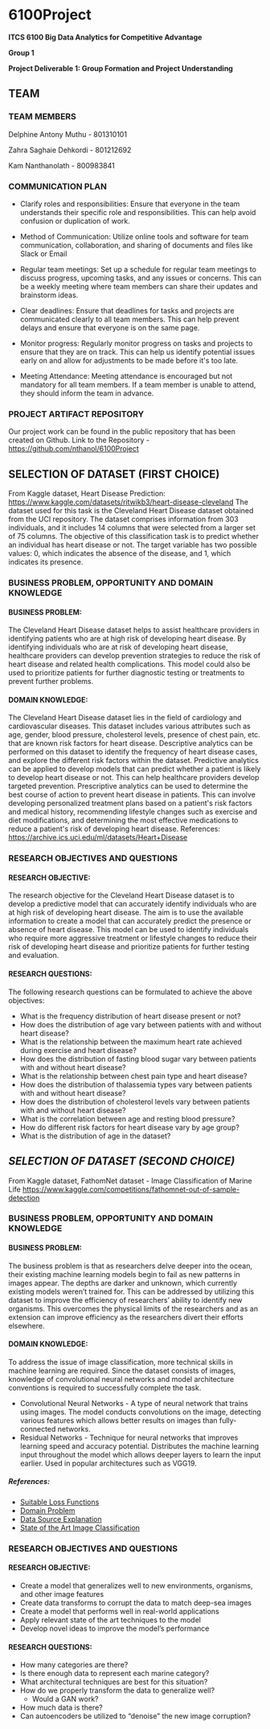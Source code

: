# 6100Project

**ITCS 6100 Big Data Analytics for Competitive Advantage**

**Group 1**

**Project Deliverable 1: Group Formation and Project Understanding**


## **TEAM**


### **TEAM MEMBERS**

Delphine Antony Muthu - 801310101

Zahra Saghaie Dehkordi - 801212692

Kam Nanthanolath - 800983841

### **COMMUNICATION PLAN**

- Clarify roles and responsibilities: Ensure that everyone in the team understands their specific role and responsibilities. This can help avoid confusion or duplication of work.

- Method of Communication: Utilize online tools and software for team communication, collaboration, and sharing of documents and files like Slack or Email

- Regular team meetings: Set up a schedule for regular team meetings to discuss progress, upcoming tasks, and any issues or concerns. This can be a weekly meeting where team members can share their updates and brainstorm ideas.

- Clear deadlines: Ensure that deadlines for tasks and projects are communicated clearly to all team members. This can help prevent delays and ensure that everyone is on the same page.

- Monitor progress: Regularly monitor progress on tasks and projects to ensure that they are on track. This can help us identify potential issues early on and allow for adjustments to be made before it's too late.

- Meeting Attendance: Meeting attendance is encouraged but not mandatory for all team members. If a team member is unable to attend, they should inform the team in advance.

### **PROJECT ARTIFACT REPOSITORY**
Our project work can be found in the public repository that has been created on Github.
Link to the Repository - https://github.com/nthanol/6100Project

## **SELECTION OF DATASET (FIRST CHOICE)**

From Kaggle dataset, Heart Disease Prediction: 
https://www.kaggle.com/datasets/ritwikb3/heart-disease-cleveland
The dataset used for this task is the Cleveland Heart Disease dataset obtained from the UCI repository. The dataset comprises information from 303 individuals, and it includes 14 columns that were selected from a larger set of 75 columns. The objective of this classification task is to predict whether an individual has heart disease or not. The target variable has two possible values: 0, which indicates the absence of the disease, and 1, which indicates its presence.

### **BUSINESS PROBLEM, OPPORTUNITY AND DOMAIN KNOWLEDGE**

#### **BUSINESS PROBLEM:**
The Cleveland Heart Disease dataset helps to assist healthcare providers in identifying patients who are at high risk of developing heart disease. By identifying individuals who are at risk of developing heart disease, healthcare providers can develop prevention strategies to reduce the risk of heart disease and related health complications. This model could also be used to prioritize patients for further diagnostic testing or treatments to prevent further problems.
#### **DOMAIN KNOWLEDGE:**
The Cleveland Heart Disease dataset lies in the field of cardiology and cardiovascular diseases. This dataset includes various attributes such as age, gender, blood pressure, cholesterol levels, presence of chest pain, etc. that are known risk factors for heart disease. Descriptive analytics can be performed on this dataset to identify the frequency of heart disease cases, and explore the different risk factors within the dataset. Predictive analytics can be applied to develop models that can predict whether a patient is likely to develop heart disease or not. This can help healthcare providers develop targeted prevention. Prescriptive analytics can be used to determine the best course of action to prevent heart disease in patients. This can involve developing personalized treatment plans based on a patient's risk factors and medical history, recommending lifestyle changes such as exercise and diet modifications, and determining the most effective medications to reduce a patient's risk of developing heart disease.
References:
https://archive.ics.uci.edu/ml/datasets/Heart+Disease

### **RESEARCH OBJECTIVES AND QUESTIONS**

#### **RESEARCH OBJECTIVE:**
 The research objective for the Cleveland Heart Disease dataset is to develop a predictive model that can accurately identify individuals who are at high risk of developing heart disease. The aim is to use the available information to create a model that can accurately predict the presence or absence of heart disease. This model can be used to identify individuals who require more aggressive treatment or lifestyle changes to reduce their risk of developing heart disease and prioritize patients for further testing and evaluation.
#### **RESEARCH QUESTIONS:**
The following research questions can be formulated to achieve the above objectives:
- What is the frequency distribution of heart disease present or not?
- How does the distribution of age vary between patients with and without heart disease?
- What is the relationship between the maximum heart rate achieved during exercise and heart disease?
- How does the distribution of fasting blood sugar vary between patients with and without heart disease?
- What is the relationship between chest pain type and heart disease?
- How does the distribution of thalassemia types vary between patients with and without heart disease?
- How does the distribution of cholesterol levels vary between patients with and without heart disease?
- What is the correlation between age and resting blood pressure?
- How do different risk factors for heart disease vary by age group?
- What is the distribution of age in the dataset?







## _SELECTION OF DATASET (SECOND CHOICE)_

From Kaggle dataset, FathomNet dataset - Image Classification of Marine Life
https://www.kaggle.com/competitions/fathomnet-out-of-sample-detection

### BUSINESS PROBLEM, OPPORTUNITY AND DOMAIN KNOWLEDGE

#### BUSINESS PROBLEM:
The business problem is that as researchers delve deeper into the ocean, their existing machine learning models begin to fail as new patterns in images appear. The depths are darker and unknown, which currently existing models weren’t trained for. This can be addressed by utilizing this dataset to improve the efficiency of researchers’ ability to identify new organisms. This overcomes the physical limits of the researchers and as an extension can improve efficiency as the researchers divert their efforts elsewhere.
#### DOMAIN KNOWLEDGE:
To address the issue of image classification, more technical skills in machine learning are required. Since the dataset consists of images, knowledge of convolutional neural networks and model architecture conventions is required to successfully complete the task.
- Convolutional Neural Networks - A type of neural network that trains using images. The model conducts convolutions on the image, detecting various features which allows better results on images than fully-connected networks.
- Residual Networks - Technique for neural networks that improves learning speed and accuracy potential. Distributes the machine learning input throughout the model which allows deeper layers to learn the input earlier. Used in popular architectures such as VGG19.
##### References:
- [Suitable Loss Functions](https://towardsdatascience.com/loss-functions-and-their-use-in-neural-networks-a470e703f1e9#:~:text=The%20most%20commonly%20used%20loss,of%20the%20pre%2Dset%20categories.)
- [Domain Problem](https://www.kaggle.com/competitions/fathomnet-out-of-sample-detection/overview/description)
- [Data Source Explanation](https://fathomnet.org/fathomnet/#/)
- [State of the Art Image Classification](https://paperswithcode.com/task/image-classification)

### RESEARCH OBJECTIVES AND QUESTIONS
#### RESEARCH OBJECTIVE:
- Create a model that generalizes well to new environments, organisms, and other image features
- Create data transforms to corrupt the data to match deep-sea images
- Create a model that performs well in real-world applications
- Apply relevant state of the art techniques to the model
- Develop novel ideas to improve the model’s performance
#### RESEARCH QUESTIONS:
- How many categories are there?
- Is there enough data to represent each marine category?
- What architectural techniques are best for this situation?
- How do we properly transform the data to generalize well?
    - Would a GAN work?
- How much data is there?
- Can autoencoders be utilized to “denoise” the new image corruption?

